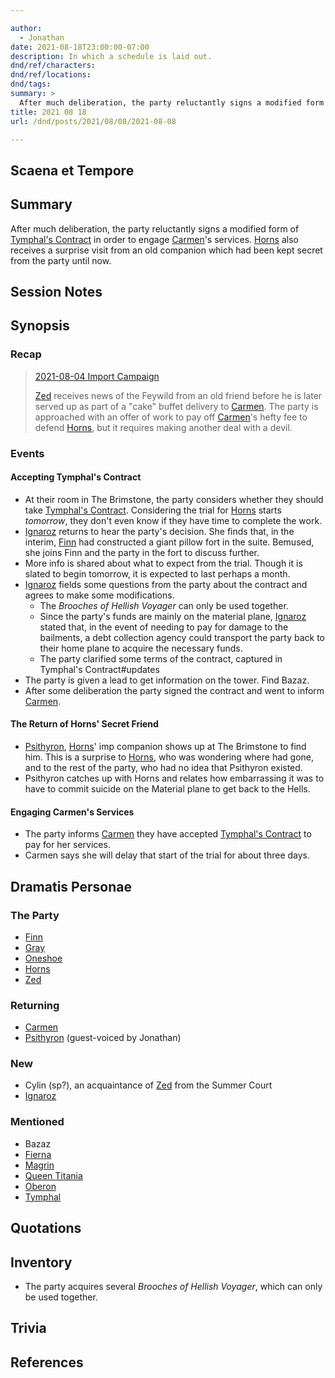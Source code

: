 ```yaml
---

author:
  - Jonathan
date: 2021-08-18T23:00:00-07:00
description: In which a schedule is laid out.
dnd/ref/characters:
dnd/ref/locations:
dnd/tags:
summary: >
  After much deliberation, the party reluctantly signs a modified form of Tymphal's Contract in order to engage Carmen's services. Horns also receives a surprise visit from an old companion which had been kept secret from the party until now.
title: 2021 08 18
url: /dnd/posts/2021/08/08/2021-08-08

---
```


## Scaena et Tempore

## Summary

After much deliberation, the party reluctantly signs a modified form of [Tymphal's Contract](/dnd/notes/tymphals-contract) in order to engage [Carmen](/dnd/npcs/carmen)'s services. [Horns](/dnd/characters/horns) also receives a surprise visit from an old companion which had been kept secret from the party until now.

## Session Notes

## Synopsis

### Recap

> [2021-08-04 Import Campaign](/dnd/posts/2021-08-04)
>
> [Zed](/dnd/characters/zed) receives news of the Feywild from an old friend before he is later served up as part of a "cake" buffet delivery to [Carmen](/dnd/npcs/carmen). The party is approached with an offer of work to pay off [Carmen](/dnd/npcs/carmen)'s hefty fee to defend [Horns](/dnd/characters/horns), but it requires making another deal with a devil.

### Events

#### Accepting Tymphal's Contract

- At their room in The Brimstone, the party considers whether they should take [Tymphal's Contract](/dnd/notes/tymphals-contract). Considering the trial for [Horns](/dnd/characters/horns) starts *tomorrow*, they don't even know if they have time to complete the work.
- [Ignaroz](/dnd/npcs/ignaroz) returns to hear the party's decision. She finds that, in the interim, [Finn](/dnd/characters/finn) had constructed a giant pillow fort in the suite. Bemused, she joins Finn and the party in the fort to discuss further.
- More info is shared about what to expect from the trial. Though it is slated to begin tomorrow, it is expected to last perhaps a month.
- [Ignaroz](/dnd/npcs/ignaroz) fields some questions from the party about the contract and agrees to make some modifications.
  - The *Brooches of Hellish Voyager* can only be used together.
  - Since the party's funds are mainly on the material plane, [Ignaroz](/dnd/npcs/ignaroz) stated that, in the event of needing to pay for damage to the bailments, a debt collection agency could transport the party back to their home plane to acquire the necessary funds.
  - The party clarified some terms of the contract, captured in Tymphal's Contract#updates
- The party is given a lead to get information on the tower. Find Bazaz.
- After some deliberation the party signed the contract and went to inform [Carmen](/dnd/npcs/carmen).

#### The Return of Horns' Secret Friend

- [Psithyron](/dnd/npcs/psithyron), [Horns](/dnd/characters/horns)' imp companion shows up at The Brimstone to find him. This is a surprise to [Horns](/dnd/characters/horns), who was wondering where had gone, and to the rest of the party, who had no idea that Psithyron existed.
- Psithyron catches up with Horns and relates how embarrassing it was to have to commit suicide on the Material plane to get back to the Hells.

#### Engaging Carmen's Services

- The party informs [Carmen](/dnd/npcs/carmen) they have accepted [Tymphal's Contract](/dnd/notes/tymphals-contract) to pay for her services.
- Carmen says she will delay that start of the trial for about three days.

## Dramatis Personae

### The Party

- [Finn](/dnd/characters/finn)
- [Gray](/dnd/characters/haeltin-var-astora)
- [Oneshoe](/dnd/characters/oneshoe)
- [Horns](/dnd/characters/horns)
- [Zed](/dnd/characters/zed)

### Returning

- [Carmen](/dnd/npcs/carmen)
- [Psithyron](/dnd/npcs/psithyron) (guest-voiced by Jonathan)

### New

- Cylin (sp?), an acquaintance of [Zed](/dnd/characters/zed) from the Summer Court
- [Ignaroz](/dnd/npcs/ignaroz)

### Mentioned

- Bazaz
- [Fierna](/dnd/npcs/fierna)
- [Magrin](/dnd/npcs/magrin)
- [Queen Titania](/dnd/npcs/queen-titania)
- [Oberon](/dnd/npcs/oberon)
- [Tymphal](/dnd/npcs/tymphal)

## Quotations

## Inventory

- The party acquires several *Brooches of Hellish Voyager*, which can only be used together.

## Trivia

## References

